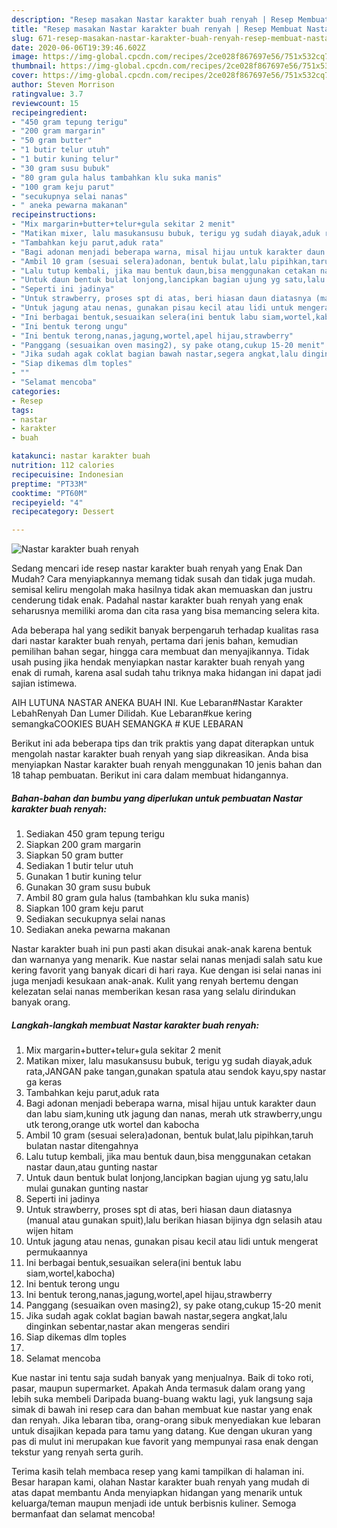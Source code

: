 ```yaml
---
description: "Resep masakan Nastar karakter buah renyah | Resep Membuat Nastar karakter buah renyah Yang Enak Dan Mudah"
title: "Resep masakan Nastar karakter buah renyah | Resep Membuat Nastar karakter buah renyah Yang Enak Dan Mudah"
slug: 671-resep-masakan-nastar-karakter-buah-renyah-resep-membuat-nastar-karakter-buah-renyah-yang-enak-dan-mudah
date: 2020-06-06T19:39:46.602Z
image: https://img-global.cpcdn.com/recipes/2ce028f867697e56/751x532cq70/nastar-karakter-buah-renyah-foto-resep-utama.jpg
thumbnail: https://img-global.cpcdn.com/recipes/2ce028f867697e56/751x532cq70/nastar-karakter-buah-renyah-foto-resep-utama.jpg
cover: https://img-global.cpcdn.com/recipes/2ce028f867697e56/751x532cq70/nastar-karakter-buah-renyah-foto-resep-utama.jpg
author: Steven Morrison
ratingvalue: 3.7
reviewcount: 15
recipeingredient:
- "450 gram tepung terigu"
- "200 gram margarin"
- "50 gram butter"
- "1 butir telur utuh"
- "1 butir kuning telur"
- "30 gram susu bubuk"
- "80 gram gula halus tambahkan klu suka manis"
- "100 gram keju parut"
- "secukupnya selai nanas"
- " aneka pewarna makanan"
recipeinstructions:
- "Mix margarin+butter+telur+gula sekitar 2 menit"
- "Matikan mixer, lalu masukansusu bubuk, terigu yg sudah diayak,aduk rata,JANGAN pake tangan,gunakan spatula atau sendok kayu,spy nastar ga keras"
- "Tambahkan keju parut,aduk rata"
- "Bagi adonan menjadi beberapa warna, misal hijau untuk karakter daun dan labu siam,kuning utk jagung dan nanas, merah utk strawberry,ungu utk terong,orange utk wortel dan kabocha"
- "Ambil 10 gram (sesuai selera)adonan, bentuk bulat,lalu pipihkan,taruh bulatan nastar ditengahnya"
- "Lalu tutup kembali, jika mau bentuk daun,bisa menggunakan cetakan nastar daun,atau gunting nastar"
- "Untuk daun bentuk bulat lonjong,lancipkan bagian ujung yg satu,lalu mulai gunakan gunting nastar"
- "Seperti ini jadinya"
- "Untuk strawberry, proses spt di atas, beri hiasan daun diatasnya (manual atau gunakan spuit),lalu berikan hiasan bijinya dgn selasih atau wijen hitam"
- "Untuk jagung atau nenas, gunakan pisau kecil atau lidi untuk mengerat permukaannya"
- "Ini berbagai bentuk,sesuaikan selera(ini bentuk labu siam,wortel,kabocha)"
- "Ini bentuk terong ungu"
- "Ini bentuk terong,nanas,jagung,wortel,apel hijau,strawberry"
- "Panggang (sesuaikan oven masing2), sy pake otang,cukup 15-20 menit"
- "Jika sudah agak coklat bagian bawah nastar,segera angkat,lalu dinginkan sebentar,nastar akan mengeras sendiri"
- "Siap dikemas dlm toples"
- ""
- "Selamat mencoba"
categories:
- Resep
tags:
- nastar
- karakter
- buah

katakunci: nastar karakter buah 
nutrition: 112 calories
recipecuisine: Indonesian
preptime: "PT33M"
cooktime: "PT60M"
recipeyield: "4"
recipecategory: Dessert

---
```



![Nastar karakter buah renyah](https://img-global.cpcdn.com/recipes/2ce028f867697e56/751x532cq70/nastar-karakter-buah-renyah-foto-resep-utama.jpg)

Sedang mencari ide resep nastar karakter buah renyah yang Enak Dan Mudah? Cara menyiapkannya memang tidak susah dan tidak juga mudah. semisal keliru mengolah maka hasilnya tidak akan memuaskan dan justru cenderung tidak enak. Padahal nastar karakter buah renyah yang enak seharusnya memiliki aroma dan cita rasa yang bisa memancing selera kita.

Ada beberapa hal yang sedikit banyak berpengaruh terhadap kualitas rasa dari nastar karakter buah renyah, pertama dari jenis bahan, kemudian pemilihan bahan segar, hingga cara membuat dan menyajikannya. Tidak usah pusing jika hendak menyiapkan nastar karakter buah renyah yang enak di rumah, karena asal sudah tahu triknya maka hidangan ini dapat jadi sajian istimewa.

AIH LUTUNA NASTAR ANEKA BUAH INI. Kue Lebaran#Nastar Karakter LebahRenyah Dan Lumer Dilidah. Kue Lebaran#kue kering semangkaCOOKIES BUAH SEMANGKA # KUE LEBARAN


Berikut ini ada beberapa tips dan trik praktis yang dapat diterapkan untuk mengolah nastar karakter buah renyah yang siap dikreasikan. Anda bisa menyiapkan Nastar karakter buah renyah menggunakan 10 jenis bahan dan 18 tahap pembuatan. Berikut ini cara dalam membuat hidangannya.

<!--inarticleads1-->

##### Bahan-bahan dan bumbu yang diperlukan untuk pembuatan Nastar karakter buah renyah:

1. Sediakan 450 gram tepung terigu
1. Siapkan 200 gram margarin
1. Siapkan 50 gram butter
1. Sediakan 1 butir telur utuh
1. Gunakan 1 butir kuning telur
1. Gunakan 30 gram susu bubuk
1. Ambil 80 gram gula halus (tambahkan klu suka manis)
1. Siapkan 100 gram keju parut
1. Sediakan secukupnya selai nanas
1. Sediakan  aneka pewarna makanan


Nastar karakter buah ini pun pasti akan disukai anak-anak karena bentuk dan warnanya yang menarik. Kue nastar selai nanas menjadi salah satu kue kering favorit yang banyak dicari di hari raya. Kue dengan isi selai nanas ini juga menjadi kesukaan anak-anak. Kulit yang renyah bertemu dengan kelezatan selai nanas memberikan kesan rasa yang selalu dirindukan banyak orang. 

<!--inarticleads2-->

##### Langkah-langkah membuat Nastar karakter buah renyah:

1. Mix margarin+butter+telur+gula sekitar 2 menit
1. Matikan mixer, lalu masukansusu bubuk, terigu yg sudah diayak,aduk rata,JANGAN pake tangan,gunakan spatula atau sendok kayu,spy nastar ga keras
1. Tambahkan keju parut,aduk rata
1. Bagi adonan menjadi beberapa warna, misal hijau untuk karakter daun dan labu siam,kuning utk jagung dan nanas, merah utk strawberry,ungu utk terong,orange utk wortel dan kabocha
1. Ambil 10 gram (sesuai selera)adonan, bentuk bulat,lalu pipihkan,taruh bulatan nastar ditengahnya
1. Lalu tutup kembali, jika mau bentuk daun,bisa menggunakan cetakan nastar daun,atau gunting nastar
1. Untuk daun bentuk bulat lonjong,lancipkan bagian ujung yg satu,lalu mulai gunakan gunting nastar
1. Seperti ini jadinya
1. Untuk strawberry, proses spt di atas, beri hiasan daun diatasnya (manual atau gunakan spuit),lalu berikan hiasan bijinya dgn selasih atau wijen hitam
1. Untuk jagung atau nenas, gunakan pisau kecil atau lidi untuk mengerat permukaannya
1. Ini berbagai bentuk,sesuaikan selera(ini bentuk labu siam,wortel,kabocha)
1. Ini bentuk terong ungu
1. Ini bentuk terong,nanas,jagung,wortel,apel hijau,strawberry
1. Panggang (sesuaikan oven masing2), sy pake otang,cukup 15-20 menit
1. Jika sudah agak coklat bagian bawah nastar,segera angkat,lalu dinginkan sebentar,nastar akan mengeras sendiri
1. Siap dikemas dlm toples
1. 
1. Selamat mencoba


Kue nastar ini tentu saja sudah banyak yang menjualnya. Baik di toko roti, pasar, maupun supermarket. Apakah Anda termasuk dalam orang yang lebih suka membeli Daripada buang-buang waktu lagi, yuk langsung saja simak di bawah ini resep cara dan bahan membuat kue nastar yang enak dan renyah. Jika lebaran tiba, orang-orang sibuk menyediakan kue lebaran untuk disajikan kepada para tamu yang datang. Kue dengan ukuran yang pas di mulut ini merupakan kue favorit yang mempunyai rasa enak dengan tekstur yang renyah serta gurih. 

Terima kasih telah membaca resep yang kami tampilkan di halaman ini. Besar harapan kami, olahan Nastar karakter buah renyah yang mudah di atas dapat membantu Anda menyiapkan hidangan yang menarik untuk keluarga/teman maupun menjadi ide untuk berbisnis kuliner. Semoga bermanfaat dan selamat mencoba!

